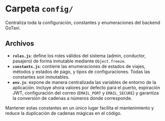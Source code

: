 # Carpeta `config/`

Centraliza toda la configuración, constantes y enumeraciones del backend GoTaxi.

## Archivos

- **`roles.js`**: define los roles válidos del sistema (admin, conductor, pasajero) de forma inmutable mediante `Object.freeze`.
- **`constants.js`**: contiene las enumeraciones de estados de viajes, métodos y estados de pago, y tipos de configuraciones. Todas las constantes son inmutables.
- **`env.js`**: expone de manera centralizada las variables de entorno de la aplicación. Incluye ahora valores por defecto para el puerto, expiración JWT, configuración del correo (`EMAIL_PORT` y `EMAIL_SECURE`) y garantiza la conversión de cadenas a números donde corresponde.

Mantener estas constantes en un único lugar facilita el mantenimiento y reduce la duplicación de cadenas mágicas en el código.
